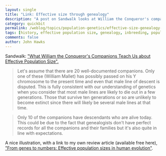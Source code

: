 ```yaml
---
layout: single
title: "Link: Effective size through genealogy"
description: "A post on Sandwalk looks at William the Conqueror's companions as a window onto the concept of effective population size."
category: quickbit
permalink: /weblog/topics/population-genetics/effective-size-genealogy-2011.html
tags: [history, effective population size, genealogy, inbreeding, population genetics]
comments: false
author: John Hawks
---
```


Sandwalk: <a href="http://sandwalk.blogspot.com/2011/11/what-william-conquerors-companions.html">"What William the Conqueror's Companions Teach Us about Effective Population Size".</a>

<blockquote>Let's assume that there are 20 well-documented companions. Only one of these (William Mallet) has possibly passed on his Y chromosome to the present time and even that male line of descent is disputed. This is fully consistent with our understanding of genetics when you consider that most male lines are likely to die out in a few generations. Those that survive ten generations or so are unlikely to become extinct since there will likely be several male lines at that time.</blockquote>

<blockquote>Only 10 of the companions have descendants who are alive today. This could be due to the fact that genealogists don't have perfect records for all the companions and their families but it's also quite in line with expectations.</blockquote>

A nice illustration, with a link to my own review article (available free here), <a href="http://johnhawks.net/research/hawks-2008-genes-numbers-effective-size">"From genes to numbers: Effective population sizes in human evolution"</a>.

